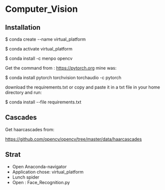 # Computer_Vision

## Installation
$ conda create --name virtual_platform 

$ conda activate virtual_platform   

$ conda install -c menpo opencv 

Get the command from : https://pytorch.org mine was:

$ conda install pytorch torchvision torchaudio -c pytorch

download the requirements.txt or copy  and paste it in a txt file in your home directory and run:

$ conda install --file requirements.txt 

## Cascades
Get haarcascades from:

https://github.com/opencv/opencv/tree/master/data/haarcascades

## Strat 
* Open Anaconda-navigator
* Application chose: virtual_platform 
* Lunch spider 
* Open :  Face_Recognition.py  
